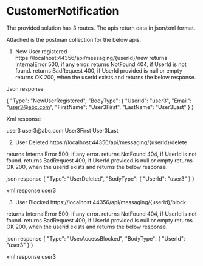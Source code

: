 # CustomerNotification

The provided solution has 3 routes. The apis return data in json/xml format.

Attached is the postman collection for the below apis.

1) New User registered
https://localhost:44356/api/messaging/{userId}/new
returns InternalError 500, if any error.
returns NotFound 404, if UserId is not found.
returns BadRequest 400, if UserId provided is null or empty
returns OK 200, when the userid exists and returns the below response.

Json response

{
    "Type": "NewUserRegistered",
    "BodyType": {
        "UserId": "user3",
        "Email": "user3@abc.com",
        "FirstName": "User3First",
        "LastName": "User3Last"
    }
}

Xml response

<UserRegisteredModel xmlns:xsi="http://www.w3.org/2001/XMLSchema-instance" xmlns:xsd="http://www.w3.org/2001/XMLSchema">
    <BodyType>
        <UserId>user3</UserId>
        <Email>user3@abc.com</Email>
        <FirstName>User3First</FirstName>
        <LastName>User3Last</LastName>
    </BodyType>
</UserRegisteredModel>

2) User Deleted
https://localhost:44356/api/messaging/{userId}/delete

returns InternalError 500, if any error.
returns NotFound 404, if UserId is not found.
returns BadRequest 400, if UserId provided is null or empty
returns OK 200, when the userid exists and returns the below response.

json response
{
    "Type": "UserDeleted",
    "BodyType": {
        "UserId": "user3"
    }
}

xml response
<UserDeletedModel xmlns:xsi="http://www.w3.org/2001/XMLSchema-instance" xmlns:xsd="http://www.w3.org/2001/XMLSchema">
    <BodyType>
        <UserId>user3</UserId>
    </BodyType>
</UserDeletedModel>

3) User Blocked
https://localhost:44356/api/messaging/{userId}/block

returns InternalError 500, if any error.
returns NotFound 404, if UserId is not found.
returns BadRequest 400, if UserId provided is null or empty
returns OK 200, when the userid exists and returns the below response.

json response
{
    "Type": "UserAccessBlocked",
    "BodyType": {
        "UserId": "user3"
    }
}

xml response
<UserBlockedModel xmlns:xsi="http://www.w3.org/2001/XMLSchema-instance" xmlns:xsd="http://www.w3.org/2001/XMLSchema">
    <BodyType>
        <UserId>user3</UserId>
    </BodyType>
</UserBlockedModel>
